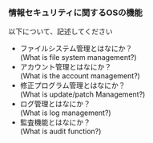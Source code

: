 ### 情報セキュリティに関するOSの機能<br />
以下について、記述してください<br />

* ファイルシステム管理とはなにか？<br />
(What is file system management?)<br /> 
* アカウント管理とはなにか？<br />
(What is the account management?)<br /> 
* 修正プログラム管理とはなにか？<br />
(What is update/patch Management?)<br />
* ログ管理とはなにか？<br />
(What is log management?)<br />
* 監査機能とはなにか？<br />
(What is audit function?)<br />
